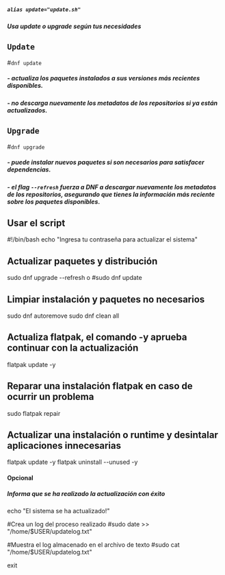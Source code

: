 
##### `alias update="update.sh"`

##### Usa update o upgrade según tus necesidades 
## `Update` 
#`dnf update` 
##### - actualiza los paquetes instalados a sus versiones más recientes disponibles.
##### - no descarga nuevamente los metadatos de los repositorios si ya están actualizados.

## `Upgrade`
#`dnf upgrade`
##### - puede instalar nuevos paquetes si son necesarios para satisfacer dependencias.

##### - el flag `--refresh` fuerza a DNF a descargar nuevamente los metadatos de los repositorios, asegurando que tienes la información más reciente sobre los paquetes disponibles.



## Usar el script

#!/bin/bash
echo "Ingresa tu contraseña para actualizar el sistema"

## Actualizar paquetes y distribución

sudo dnf upgrade --refresh
o
 #sudo dnf update

## Limpiar instalación y paquetes no necesarios
sudo dnf autoremove
sudo dnf clean all

## Actualiza flatpak, el comando -y aprueba continuar con la actualización
flatpak update -y

## Reparar una instalación flatpak  en caso de ocurrir un problema
sudo flatpak repair

## Actualizar una instalación o runtime y desintalar aplicaciones innecesarias
flatpak update -y
flatpak uninstall --unused -y



#### Opcional
##### Informa que se ha realizado la actualización con éxito

echo "El sistema se ha actualizado!"

#Crea un log del proceso realizado
#sudo date >> "/home/$USER/updatelog.txt"

#Muestra el log almacenado en el archivo de texto
#sudo cat "/home/$USER/updatelog.txt"



exit